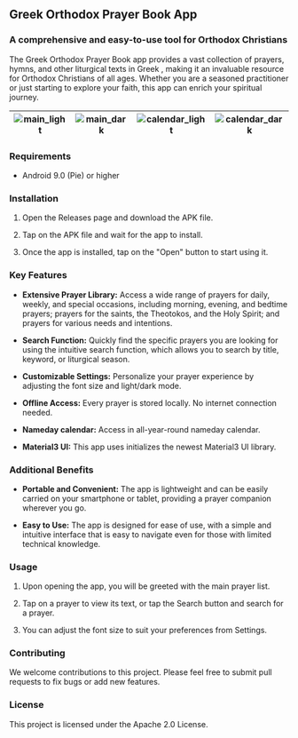 ## Greek Orthodox Prayer Book App

### A comprehensive and easy-to-use tool for Orthodox Christians

The Greek Orthodox Prayer Book app provides a vast collection of prayers, hymns, and other liturgical texts in Greek , making it an invaluable resource for Orthodox Christians of all ages. Whether you are a seasoned practitioner or just starting to explore your faith, this app can enrich your spiritual journey.

| ![main_light](https://github.com/Thanasis-pap/proseuchitari/assets/23704220/ac968fbe-d7bb-4373-ba2a-fcca62011de1) | ![main_dark](https://github.com/Thanasis-pap/proseuchitari/assets/23704220/18bc1abb-7acd-404f-9ca5-0c6c4d183da4) | ![calendar_light](https://github.com/Thanasis-pap/proseuchitari/assets/23704220/aacdbef1-1eb7-438b-9471-7924bcb958c7) | ![calendar_dark](https://github.com/Thanasis-pap/proseuchitari/assets/23704220/f6df5769-5ce3-4372-978d-752116b690da) |
| ----------------------------------------------------------------------------------------------------------------- | ---------------------------------------------------------------------------------------------------------------- | --------------------------------------------------------------------------------------------------------------------- | -------------------------------------------------------------------------------------------------------------------- |

### Requirements

- Android 9.0 (Pie) or higher

### Installation

1. Open the Releases page and download the APK file.

2. Tap on the APK file and wait for the app to install.

3. Once the app is installed, tap on the "Open" button to start using it.

### Key Features

- **Extensive Prayer Library:** Access a wide range of prayers for daily, weekly, and special occasions, including morning, evening, and bedtime prayers; prayers for the saints, the Theotokos, and the Holy Spirit; and prayers for various needs and intentions.

- **Search Function:** Quickly find the specific prayers you are looking for using the intuitive search function, which allows you to search by title, keyword, or liturgical season.

- **Customizable Settings:** Personalize your prayer experience by adjusting the font size and light/dark mode.

- **Offline Access:** Every prayer is stored locally. No internet connection needed.

- **Nameday calendar:** Access in all-year-round nameday calendar.

- **Material3 UI:** This app uses initializes the newest Material3 UI library.

### Additional Benefits

- **Portable and Convenient:** The app is lightweight and can be easily carried on your smartphone or tablet, providing a prayer companion wherever you go.

- **Easy to Use:** The app is designed for ease of use, with a simple and intuitive interface that is easy to navigate even for those with limited technical knowledge.

### Usage

1. Upon opening the app, you will be greeted with the main prayer list.

2. Tap on a prayer to view its text, or tap the Search button and search for a prayer.

3. You can adjust the font size to suit your preferences from Settings.

### Contributing

We welcome contributions to this project. Please feel free to submit pull requests to fix bugs or add new features.

### License

This project is licensed under the Apache 2.0 License.

